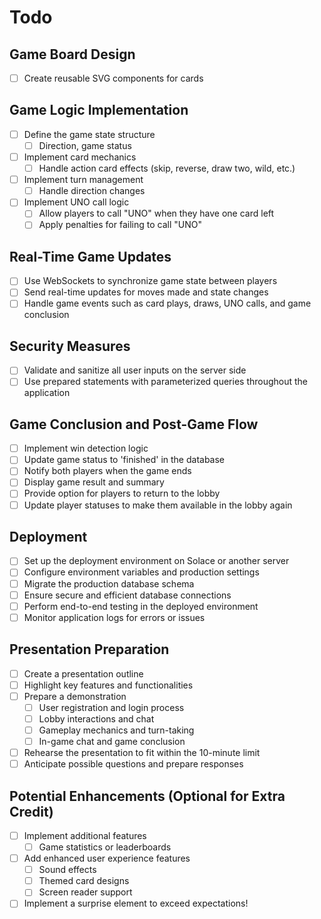 # Todo

## **Game Board Design**

- [ ] Create reusable SVG components for cards

## **Game Logic Implementation**

- [ ] Define the game state structure
  - [ ] Direction, game status
- [ ] Implement card mechanics
  - [ ] Handle action card effects (skip, reverse, draw two, wild, etc.)
- [ ] Implement turn management
  - [ ] Handle direction changes
- [ ] Implement UNO call logic
  - [ ] Allow players to call "UNO" when they have one card left
  - [ ] Apply penalties for failing to call "UNO"

## **Real-Time Game Updates**

- [ ] Use WebSockets to synchronize game state between players
- [ ] Send real-time updates for moves made and state changes
- [ ] Handle game events such as card plays, draws, UNO calls, and game conclusion

## **Security Measures**

- [ ] Validate and sanitize all user inputs on the server side
- [ ] Use prepared statements with parameterized queries throughout the application

## **Game Conclusion and Post-Game Flow**

- [ ] Implement win detection logic
- [ ] Update game status to 'finished' in the database
- [ ] Notify both players when the game ends
- [ ] Display game result and summary
- [ ] Provide option for players to return to the lobby
- [ ] Update player statuses to make them available in the lobby again

## **Deployment**

- [ ] Set up the deployment environment on Solace or another server
- [ ] Configure environment variables and production settings
- [ ] Migrate the production database schema
- [ ] Ensure secure and efficient database connections
- [ ] Perform end-to-end testing in the deployed environment
- [ ] Monitor application logs for errors or issues

## **Presentation Preparation**

- [ ] Create a presentation outline
- [ ] Highlight key features and functionalities
- [ ] Prepare a demonstration
  - [ ] User registration and login process
  - [ ] Lobby interactions and chat
  - [ ] Gameplay mechanics and turn-taking
  - [ ] In-game chat and game conclusion
- [ ] Rehearse the presentation to fit within the 10-minute limit
- [ ] Anticipate possible questions and prepare responses

## **Potential Enhancements (Optional for Extra Credit)**

- [ ] Implement additional features
  - [ ] Game statistics or leaderboards
- [ ] Add enhanced user experience features
  - [ ] Sound effects
  - [ ] Themed card designs
  - [ ] Screen reader support
- [ ] Implement a surprise element to exceed expectations!
